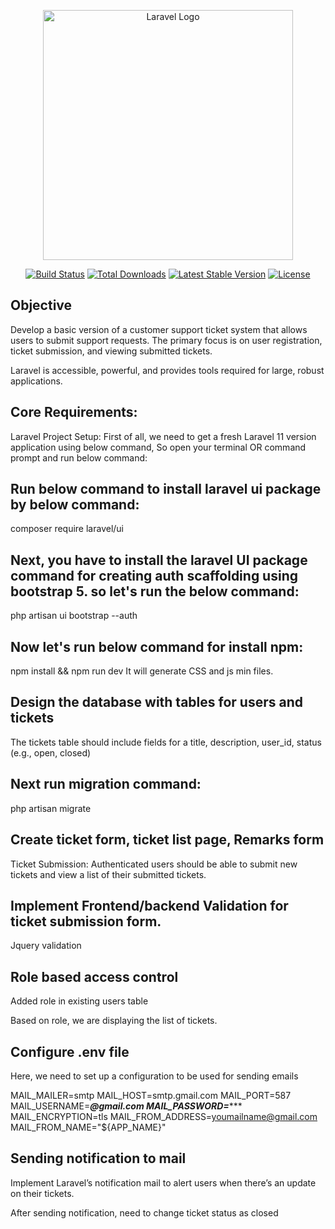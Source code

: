 <p align="center"><a href="https://laravel.com" target="_blank"><img src="https://raw.githubusercontent.com/laravel/art/master/logo-lockup/5%20SVG/2%20CMYK/1%20Full%20Color/laravel-logolockup-cmyk-red.svg" width="400" alt="Laravel Logo"></a></p>

<p align="center">
<a href="https://github.com/laravel/framework/actions"><img src="https://github.com/laravel/framework/workflows/tests/badge.svg" alt="Build Status"></a>
<a href="https://packagist.org/packages/laravel/framework"><img src="https://img.shields.io/packagist/dt/laravel/framework" alt="Total Downloads"></a>
<a href="https://packagist.org/packages/laravel/framework"><img src="https://img.shields.io/packagist/v/laravel/framework" alt="Latest Stable Version"></a>
<a href="https://packagist.org/packages/laravel/framework"><img src="https://img.shields.io/packagist/l/laravel/framework" alt="License"></a>
</p>

## Objective

Develop a basic version of a customer support ticket system that allows users to submit support requests. The primary focus is on user registration, ticket submission, and viewing submitted tickets.

Laravel is accessible, powerful, and provides tools required for large, robust applications.

## Core Requirements:

 Laravel Project Setup:
    First of all, we need to get a fresh Laravel 11 version application using below command, So open your terminal OR command prompt and run below command:

## Run below command to install laravel ui package by below command:
 
 composer require laravel/ui

## Next, you have to install the laravel UI package command for creating auth scaffolding using bootstrap 5. so let's run the below command:

php artisan ui bootstrap --auth

## Now let's run below command for install npm:

npm install && npm run dev
It will generate CSS and js min files.

## Design the database with tables for users and tickets
The tickets table should include fields for a title, description, user_id, status (e.g., open, closed)

## Next run migration command:

php artisan migrate

## Create ticket form, ticket list page, Remarks form

Ticket Submission: Authenticated users should be able to submit new tickets and view a list of their submitted tickets.

## Implement Frontend/backend Validation for ticket submission form.

Jquery validation

## Role based access control

Added role in existing users table

Based on role, we are displaying the list of tickets.

## Configure .env file
Here, we need to set up a configuration to be used for sending emails

MAIL_MAILER=smtp
MAIL_HOST=smtp.gmail.com
MAIL_PORT=587
MAIL_USERNAME=*********@gmail.com
MAIL_PASSWORD=************
MAIL_ENCRYPTION=tls
MAIL_FROM_ADDRESS=youmailname@gmail.com
MAIL_FROM_NAME="${APP_NAME}"

## Sending notification to mail

Implement Laravel’s notification mail to alert users when there’s an update on their tickets.

After sending notification, need to change ticket status as closed